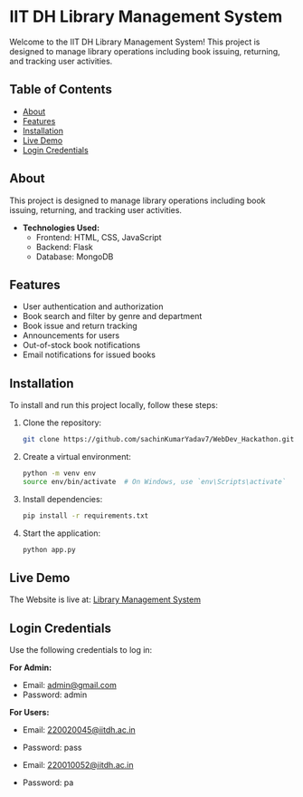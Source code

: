 # IIT DH Library Management System

Welcome to the IIT DH Library Management System! This project is designed to manage library operations including book issuing, returning, and tracking user activities.

## Table of Contents

- [About](#about)
- [Features](#features)
- [Installation](#installation)
- [Live Demo](#live-demo)
- [Login Credentials](#login-credentials)
  
## About

This project is designed to manage library operations including book issuing, returning, and tracking user activities.

- **Technologies Used:**
  - Frontend: HTML, CSS, JavaScript
  - Backend: Flask
  - Database: MongoDB
  
## Features

- User authentication and authorization
- Book search and filter by genre and department
- Book issue and return tracking
- Announcements for users
- Out-of-stock book notifications
- Email notifications for issued books

## Installation

To install and run this project locally, follow these steps:

1. Clone the repository:

    ```sh
    git clone https://github.com/sachinKumarYadav7/WebDev_Hackathon.git
    ```

2. Create a virtual environment:

    ```sh
    python -m venv env
    source env/bin/activate  # On Windows, use `env\Scripts\activate`
    ```

3. Install dependencies:

    ```sh
    pip install -r requirements.txt
    ```

4. Start the application:

    ```sh
    python app.py
    ```

## Live Demo

The Website is live at: [Library Management System](https://iit-dh-library.onrender.com)

## Login Credentials

Use the following credentials to log in:

**For Admin:**
- Email: admin@gmail.com
- Password: admin

**For Users:**
- Email: 220020045@iitdh.ac.in
- Password: pass

- Email: 220010052@iitdh.ac.in
- Password: pa
